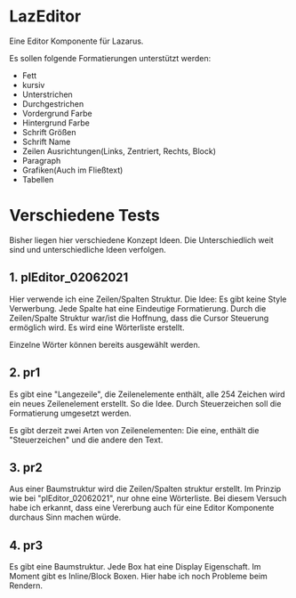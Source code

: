 # LazEditor

Eine Editor Komponente für Lazarus.

Es sollen folgende Formatierungen unterstützt werden:
- Fett
- kursiv
- Unterstrichen
- Durchgestrichen
- Vordergrund Farbe
- Hintergrund Farbe
- Schrift Größen
- Schrift Name
- Zeilen Ausrichtungen(Links, Zentriert, Rechts, Block)
- Paragraph
- Grafiken(Auch im Fließtext)
- Tabellen

# Verschiedene Tests

Bisher liegen hier verschiedene Konzept Ideen. Die Unterschiedlich weit sind und unterschiedliche Ideen verfolgen.

## 1. plEditor_02062021

Hier verwende ich eine Zeilen/Spalten Struktur. Die Idee:
Es gibt keine Style Verwerbung. Jede Spalte hat eine Eindeutige Formatierung. 
Durch die Zeilen/Spalte Struktur war/ist die Hoffnung, dass die Cursor Steuerung ermöglich wird.
Es wird eine Wörterliste erstellt.

Einzelne Wörter können bereits ausgewählt werden. 

## 2. pr1

Es gibt eine "Langezeile", die Zeilenelemente enthält, alle 254 Zeichen wird ein neues Zeilenelement erstellt.
So die Idee. Durch Steuerzeichen soll die Formatierung umgesetzt werden.

Es gibt derzeit zwei Arten von Zeilenelementen: Die eine, enthält die "Steuerzeichen" und die andere den Text.

## 3. pr2

Aus einer Baumstruktur wird die Zeilen/Spalten struktur erstellt. Im Prinzip wie bei "plEditor_02062021", nur ohne eine Wörterliste.
Bei diesem Versuch habe ich erkannt, dass eine Vererbung auch für eine Editor Komponente durchaus Sinn machen würde.

## 4. pr3 

Es gibt eine Baumstruktur. Jede Box hat eine Display Eigenschaft. Im Moment gibt es Inline/Block Boxen.
Hier habe ich noch Probleme beim Rendern.
